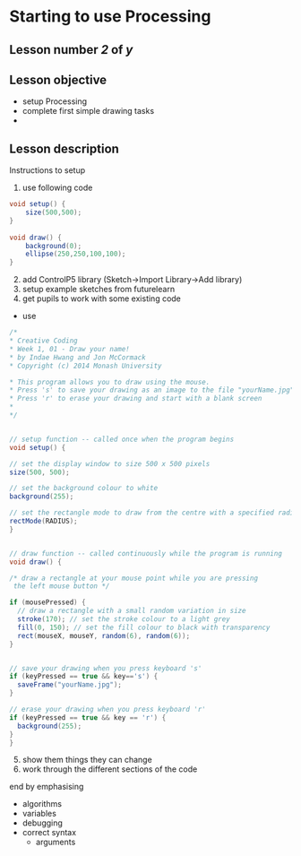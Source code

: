 # Starting to use Processing

## Lesson number *2* of *y*

## Lesson objective

- setup Processing
- complete first simple drawing tasks
- 

## Lesson description

Instructions to setup

1. use following code
```java
void setup() {
    size(500,500);
}
    
void draw() {
    background(0);
    ellipse(250,250,100,100);
}
```
2. add ControlP5 library (Sketch->Import Library->Add library)
3. setup example sketches from futurelearn
4. get pupils to work with some existing code
  - use
  ```java
  /*
 * Creative Coding
 * Week 1, 01 - Draw your name!
 * by Indae Hwang and Jon McCormack
 * Copyright (c) 2014 Monash University
 
 * This program allows you to draw using the mouse.
 * Press 's' to save your drawing as an image to the file "yourName.jpg"
 * Press 'r' to erase your drawing and start with a blank screen
 * 
 */


// setup function -- called once when the program begins
void setup() {

  // set the display window to size 500 x 500 pixels
  size(500, 500);

  // set the background colour to white
  background(255);

  // set the rectangle mode to draw from the centre with a specified radius
  rectMode(RADIUS);
}


// draw function -- called continuously while the program is running
void draw() {

  /* draw a rectangle at your mouse point while you are pressing 
   the left mouse button */

  if (mousePressed) {
    // draw a rectangle with a small random variation in size
    stroke(170); // set the stroke colour to a light grey
    fill(0, 150); // set the fill colour to black with transparency
    rect(mouseX, mouseY, random(6), random(6));
  }


  // save your drawing when you press keyboard 's'
  if (keyPressed == true && key=='s') {
    saveFrame("yourName.jpg");
  }

  // erase your drawing when you press keyboard 'r'
  if (keyPressed == true && key == 'r') {
    background(255);
  }
}
```
5. show them things they can change
6. work through the different sections of the code

end by emphasising
- algorithms
- variables
- debugging
- correct syntax
  - arguments
  